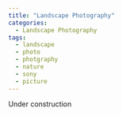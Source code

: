 ```yaml
---
title: "Landscape Photography"
categories:
  - Landscape Photography
tags:
  - landscape
  - photo
  - photgraphy
  - nature
  - sony
  - picture
---
```

 Under construction